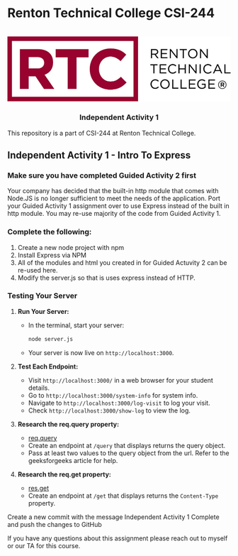 # Renton Technical College CSI-244
<br />    

<div align="center">  
    <img src="logo.jpg" alt="Logo">
    <h3 align="center">Independent Activity 1</h3>
</div>

This repository is a part of CSI-244 at Renton Technical College.

## Independent Activity 1 - Intro To Express

### Make sure you have completed Guided Activity 2 first

Your company has decided that the built-in http module that comes with Node.JS is no longer sufficient to meet the needs of the application. Port your Guided Activity 1 assignment over to use Express instead of the built in http module. You may re-use majority of the code from Guided Activity 1. 

### Complete the following:

1. Create a new node project with npm
2. Install Express via NPM
3. All of the modules and html you created in for Guided Actuvity 2 can be re-used here.
4. Modify the server.js so that is uses express instead of HTTP.

### Testing Your Server

1. **Run Your Server:**
   - In the terminal, start your server:
     ```bash
     node server.js
     ```
   - Your server is now live on `http://localhost:3000`.

2. **Test Each Endpoint:**
   - Visit `http://localhost:3000/` in a web browser for your student details.
   - Go to `http://localhost:3000/system-info` for system info.
   - Navigate to `http://localhost:3000/log-visit` to log your visit.
   - Check `http://localhost:3000/show-log` to view the log.

3. **Research the req.query property:**
   - [req.query ](https://www.geeksforgeeks.org/express-js-req-query-property/)
   - Create an endpoint at `/query` that displays returns the query object.
   - Pass at least two values to the query object from the url. Refer to the geeksforgeeks article for help.
  
4. **Research the req.get property:**
   - [res.get](https://www.geeksforgeeks.org/express-js-req-get-function/)
   - Create an endpoint at `/get` that displays returns the `Content-Type` property.


Create a new commit with the message Independent Activity 1 Complete and push the changes to GitHub


If you have any questions about this assignment please reach out to myself or our TA for this course.
